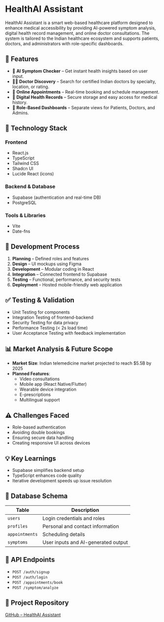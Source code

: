 # HealthAI Assistant

HealthAI Assistant is a smart web-based healthcare platform designed to enhance medical accessibility by providing AI-powered symptom analysis, digital health record management, and online doctor consultations. The system is tailored to the Indian healthcare ecosystem and supports patients, doctors, and administrators with role-specific dashboards.

## 🏥 Features

- 🤖 **AI Symptom Checker** – Get instant health insights based on user input.
- 👨‍⚕️ **Doctor Discovery** – Search for certified Indian doctors by specialty, location, or rating.
- 📅 **Online Appointments** – Real-time booking and schedule management.
- 📁 **Digital Health Records** – Secure storage and easy access for medical history.
- 👤 **Role-Based Dashboards** – Separate views for Patients, Doctors, and Admins.

## 🚀 Technology Stack

### Frontend
- React.js
- TypeScript
- Tailwind CSS
- Shadcn UI
- Lucide React (icons)

### Backend & Database
- Supabase (authentication and real-time DB)
- PostgreSQL

### Tools & Libraries
- Vite
- Date-fns

## 🔧 Development Process

1. **Planning** – Defined roles and features
2. **Design** – UI mockups using Figma
3. **Development** – Modular coding in React
4. **Integration** – Connected frontend to Supabase
5. **Testing** – Functional, performance, and security tests
6. **Deployment** – Hosted mobile-friendly web application

## ✅ Testing & Validation

- Unit Testing for components
- Integration Testing of frontend-backend
- Security Testing for data privacy
- Performance Testing (< 2s load time)
- User Acceptance Testing with feedback implementation

## 📊 Market Analysis & Future Scope

- **Market Size**: Indian telemedicine market projected to reach $5.5B by 2025
- **Planned Features**:
  - Video consultations
  - Mobile app (React Native/Flutter)
  - Wearable device integration
  - E-prescriptions
  - Multilingual support

## ⚠️ Challenges Faced

- Role-based authentication
- Avoiding double bookings
- Ensuring secure data handling
- Creating responsive UI across devices

## 💡 Key Learnings

- Supabase simplifies backend setup
- TypeScript enhances code quality
- Iterative development speeds up issue resolution

## 📂 Database Schema

| Table       | Description                          |
|-------------|--------------------------------------|
| `users`     | Login credentials and roles          |
| `profiles`  | Personal and contact information     |
| `appointments` | Scheduling details                 |
| `symptoms`  | User inputs and AI-generated output  |

## 🔌 API Endpoints

- `POST /auth/signup`
- `POST /auth/login`
- `POST /appointments/book`
- `POST /symptom/analyze`

## 🔗 Project Repository

[GitHub – HealthAI Assistant](https://github.com/sruthibasineni/symptom-scribe-gemini-guide/tree/ccfaaa13f6943640e3583f860be6aac3d6ec864f)

 

